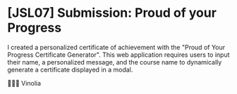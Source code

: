 # [JSL07] Submission: Proud of your Progress

I created a personalized certificate of achievement with the "Proud of Your Progress Certificate Generator". This web application requires users to input their name, a personalized message, and the course name to dynamically generate a certificate displayed in a modal.

🥳🥳🥳 Vinolia 


